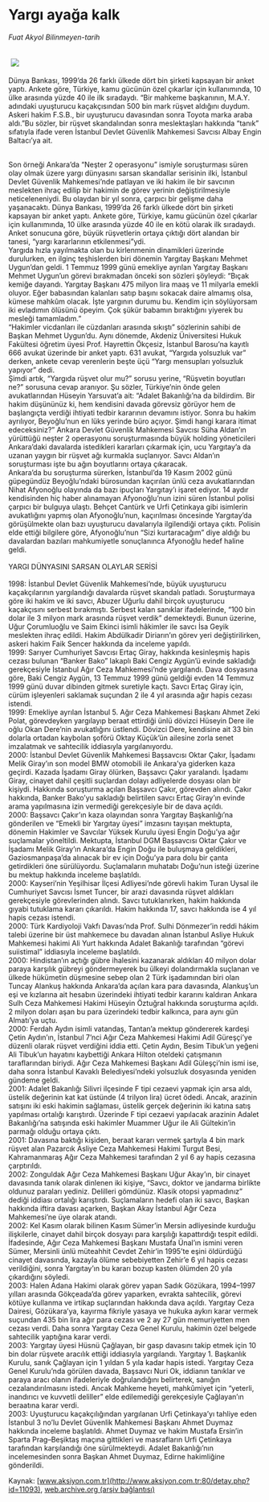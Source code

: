 # Yargı ayağa kalk

*Fuat Akyol Bilinmeyen-tarih*

<div>
 <font>
  <img border="0" height="1" src="/web/20041226003805im_/http://www.aksiyon.com.tr/images/blank.gif"/>
 </font>
 <font class="content">
  <p>
   <img border="0" hspace="5" src="http://web.archive.org/web/20041226003805im_/http://www.aksiyon.com.tr/resim/blank.gif" vspace="5"/>
  </p>
 </font>
 <font class="content">
  Dünya Bankası, 1999’da 26 farklı ülkede dört bin şirketi kapsayan bir anket yaptı. Ankete göre, Türkiye, kamu gücünün özel çıkarlar için kullanımında, 10 ülke arasında yüzde 40 ile  ilk sıradaydı. “Bir mahkeme başkanının, M.A.Y. adındaki uyuşturucu kaçakçısından 500 bin mark rüşvet aldığını duydum. Askeri hakim F.S.B., bir uyuşturucu davasından sonra Toyota marka araba aldı.”Bu sözler, bir rüşvet skandalından sonra meslektaşları hakkında “tanık” sıfatıyla ifade veren İstanbul Devlet Güvenlik Mahkemesi Savcısı Albay Engin Baltacı’ya ait.
 </font>
 <p>
  <font class="content">
   <br/>
   Son örneği Ankara’da “Neşter 2 operasyonu” ismiyle soruşturması süren olay olmak üzere yargı dünyasını sarsan skandallar serisinin ilki, İstanbul Devlet Güvenlik Mahkemesi’nde patlayan ve iki hakim ile bir savcının meslekten ihraç edilip bir hakimin de görev yerinin değiştirilmesiyle neticeleneniydi. Bu olaydan bir yıl sonra, çarpıcı bir gelişme daha yaşanacaktı. Dünya Bankası, 1999’da 26 farklı ülkede dört bin şirketi kapsayan bir anket yaptı. Ankete göre, Türkiye, kamu gücünün özel çıkarlar için kullanımında, 10 ülke arasında yüzde 40 ile en kötü olarak ilk sıradaydı. Anket sonucuna göre, büyük rüşvetlerin ortaya çıktığı dört alandan bir tanesi, “yargı kararlarının etkilenmesi”ydi.
   <br/>
   Yargıda hızla yayılmakta olan bu kirlenmenin dinamikleri üzerinde durulurken, en ilginç teşhislerden biri dönemin Yargıtay Başkanı Mehmet Uygun’dan geldi. 1 Temmuz 1999 günü emekliye ayrılan Yargıtay Başkanı Mehmet Uygun’un görevi bırakmadan önceki son sözleri şöyleydi: “Bıçak kemiğe dayandı. Yargıtay Başkanı 475 milyon lira maaş ve 11 milyarla emekli oluyor. Eğer babasından kalanları satıp başını sokacak daire almamış olsa, kümese mahkûm olacak. İşte yargının durumu bu. Kendim için söylüyorsam iki evladımın ölüsünü öpeyim. Çok şükür babamın bıraktığını yiyerek bu mesleği tamamladım.”
   <br/>
   “Hakimler vicdanları ile cüzdanları arasında sıkıştı” sözlerinin sahibi de Başkan Mehmet Uygun’du. Aynı dönemde, Akdeniz Üniversitesi Hukuk Fakültesi öğretim üyesi Prof. Hayrettin Ökçesiz, İstanbul Barosu’na kayıtlı 666 avukat üzerinde bir anket yaptı. 631 avukat, “Yargıda yolsuzluk var” derken, ankete cevap verenlerin beşte üçü “Yargı mensupları yolsuzluk yapıyor” dedi.
   <br/>
   Şimdi artık, “Yargıda rüşvet olur mu?” sorusu yerine, “Rüşvetin boyutları ne?” sorusuna cevap aranıyor. Şu sözler, Türkiye’nin önde gelen avukatlarından Hüseyin Yarsuvat’a ait: “Adalet Bakanlığı’na da bildirdim. Bir hakim düşününüz ki, hem kendisini davada görevsiz görüyor hem de başlangıçta verdiği ihtiyati tedbir kararının devamını istiyor. Sonra bu hakim ayrılıyor, Beyoğlu’nun en lüks yerinde büro açıyor. Şimdi hangi karara itimat edeceksiniz?” Ankara Devlet Güvenlik Mahkemesi Savcısı Süha Aldan’ın yürüttüğü neşter 2 operasyonu soruşturmasında büyük holding yöneticileri Ankara’daki davalarda istedikleri kararları çıkarmak için, ucu Yargıtay’a da uzanan yaygın bir rüşvet ağı kurmakla suçlanıyor. Savcı Aldan’ın soruşturması işte bu ağın boyutlarını ortaya çıkaracak.
   <br/>
   Ankara’da bu soruşturma sürerken, İstanbul’da 19 Kasım 2002 günü güpegündüz Beyoğlu’ndaki bürosundan kaçırılan ünlü ceza avukatlarından Nihat Afyonoğlu olayında da bazı ipuçları Yargıtay’ı işaret ediyor. 14 aydır kendisinden hiç haber alınamayan Afyonoğlu’nun izini süren İstanbul polisi çarpıcı bir bulguya ulaştı. Behçet Cantürk ve Urfi Çetinkaya gibi isimlerin avukatlığını yapmış olan Afyonoğlu’nun, kaçırılması öncesinde Yargıtay’da görüşülmekte olan bazı uyuşturucu davalarıyla ilgilendiği ortaya çıktı. Polisin elde ettiği bilgilere göre, Afyonoğlu’nun “Sizi kurtaracağım” diye aldığı bu davalardan bazıları mahkumiyetle sonuçlanınca Afyonoğlu hedef haline geldi.
   <br/>
   <br/>
   YARGI DÜNYASINI SARSAN OLAYLAR SERİSİ
   <br/>
   <br/>
   1998: İstanbul Devlet Güvenlik Mahkemesi’nde, büyük uyuşturucu kaçakçılarının yargılandığı davalarda rüşvet skandalı patladı. Soruşturmaya göre iki hakim ve iki savcı, Abuzer Uğurlu dahil birçok uyuşturucu kaçakçısını serbest bırakmıştı. Serbest kalan sanıklar ifadelerinde, “100 bin dolar ile 3 milyon mark arasında rüşvet verdik” demekteydi. Bunun üzerine, Uğur Çorumluoğlu ve Saim Ekinci isimli hâkimler ile savcı İsa Geyik meslekten ihraç edildi. Hakim Abdülkadir Diriarın’ın görev yeri değiştirilirken, askeri hakim Faik Sencer hakkında da inceleme yapıldı.
   <br/>
   1999: Sarıyer Cumhuriyet Savcısı Ertaç Giray, hakkında kesinleşmiş hapis cezası bulunan “Banker Bako” lakaplı Baki Cengiz Aygün’ü evinde sakladığı gerekçesiyle İstanbul Ağır Ceza Mahkemesi’nde yargılandı. Dava dosyasına göre, Baki Cengiz Aygün, 13 Temmuz 1999 günü geldiği evden 14 Temmuz 1999 günü duvar dibinden gitmek suretiyle kaçtı. Savcı Ertaç Giray için, cürüm işleyenleri saklamak suçundan 2 ile 4 yıl arasında ağır hapis cezası istendi.
   <br/>
   1999: Emekliye ayrılan İstanbul 5. Ağır Ceza Mahkemesi Başkanı Ahmet Zeki Polat, görevdeyken yargılayıp beraat ettirdiği ünlü dövizci Hüseyin Dere ile oğlu Okan Dere’nin avukatlığını üstlendi. Dövizci Dere, kendisine ait 33 bin dolarla ortadan kaybolan şoförü Oktay Küçük’ün ailesine zorla senet imzalatmak ve sahtecilik iddiasıyla yargılanıyordu.
   <br/>
   2000: İstanbul Devlet Güvenlik Mahkemesi Başsavcısı Oktar Çakır, İşadamı Melik Giray’ın son model BMW otomobili ile Ankara’ya giderken kaza geçirdi. Kazada İşadamı Giray ölürken, Başsavcı Çakır yaralandı. İşadamı Giray, cinayet dahil çeşitli suçlardan dolayı adliyelerde dosyası olan bir kişiydi. Hakkında soruşturma açılan Başsavcı Çakır, görevden alındı. Çakır hakkında, Banker Bako’yu sakladığı belirtilen savcı Ertaç Giray’ın evinde arama yapılmasına izin vermediği gerekçesiyle bir de dava açıldı.
   <br/>
   2000: Başsavcı Çakır’ın kaza olayından sonra Yargıtay Başkanlığı’na gönderilen ve “Emekli bir Yargıtay üyesi” imzasını tayışan mektupta, dönemin Hakimler ve Savcılar Yüksek Kurulu üyesi Engin Doğu’ya ağır suçlamalar yöneltildi. Mektupta, İstanbul DGM Başsavcısı Oktar Çakır ve İşadamı Melik Giray’ın Ankara’da Engin Doğu ile buluşmaya geldikleri, Gaziosmanpaşa’da alınacak bir ev için Doğu’ya para dolu bir çanta getirdikleri öne sürülüyordu. Suçlamaların muhatabı Doğu’nun isteği üzerine bu mektup hakkında inceleme başlatıldı.
   <br/>
   2000: Kayseri’nin Yeşilhisar İlçesi Adliyesi’nde görevli hakim Turan Uysal ile Cumhuriyet Savcısı İsmet Tuncer, bir arazi davasında rüşvet aldıkları gerekçesiyle görevlerinden alındı. Savcı tutuklanırken, hakim hakkında gıyabi tutuklama kararı çıkarıldı. Hakim hakkında 17, savcı hakkında ise 4 yıl hapis cezası istendi.
   <br/>
   2000: Türk Kardiyoloji Vakfı Davası’nda Prof. Sulhi Dönmezer’in reddi hákim talebi üzerine bir üst mahkemece bu davadan alınan İstanbul Asliye Hukuk Mahkemesi hakimi Ali Yurt hakkında Adalet Bakanlığı tarafından “görevi suiistimal” iddiasıyla inceleme başlatıldı.
   <br/>
   2000: Hindistan’ın açtığı gübre ihalesini kazanarak aldıkları 40 milyon dolar paraya karşılık gübreyi göndermeyerek bu ülkeyi dolandırmakla suçlanan ve ülkede hükümetin düşmesine sebep olan 2 Türk işadamından biri olan Tuncay Alankuş hakkında Ankara’da açılan kara para davasında, Alankuş’un eşi ve kızlarına ait hesabın üzerindeki ihtiyati tedbir kararını kaldıran Ankara Sulh Ceza Mahkemesi Hakimi Hüseyin Öztuğral hakkında soruşturma açıldı. 2 milyon doları aşan bu para üzerindeki tedbir kalkınca, para aynı gün Almatı’ya uçtu.
   <br/>
   2000: Ferdah Aydın isimli vatandaş, Tantan’a mektup göndererek kardeşi Çetin Aydın’ın, İstanbul 7’nci Ağır Ceza Mahkemesi Hakimi Adil Güreşçi’ye düzenli olarak rüşvet verdiğini iddia etti. Çetin Aydın, Besim Tibuk’un yeğeni Ali Tibuk’un hayatını kaybettiği Ankara Hilton oteldeki çatışmanın taraflarından biriydi. Ağır Ceza Mahkemesi Başkanı Adil Güleşçi’nin ismi ise, daha sonra İstanbul Kavaklı Belediyesi’ndeki yolsuzluk dosyasında yeniden gündeme geldi.
   <br/>
   2001: Adalet Bakanlığı Silivri ilçesinde F tipi cezaevi yapmak için arsa aldı, üstelik değerinin kat kat üstünde (4 trilyon lira) ücret ödedi. Ancak, arazinin satışını iki eski hakimin sağlaması, üstelik gerçek değerinin iki katına satış yapılması ortalığı karıştırdı. Üzerinde F tipi cezaevi yapılacak arazinin Adalet Bakanlığı’na satışında eski hakimler Muammer Uğur ile Ali Gültekin’in parmağı olduğu ortaya çıktı.
   <br/>
   2001: Davasına baktığı kişiden, beraat kararı vermek şartıyla 4 bin mark rüşvet alan Pazarcık Asliye Ceza Mahkemesi Hakimi Turgut Besi, Kahramanmaraş Ağır Ceza Mahkemesi tarafından 2 yıl 6 ay hapis cezasına çarptırıldı.
   <br/>
   2002: Zonguldak Ağır Ceza Mahkemesi Başkanı Uğur Akay’ın, bir cinayet davasında tanık olarak dinlenen iki kişiye, “Savcı, doktor ve jandarma birlikte oldunuz paraları yediniz. Delilleri gömdünüz. Klasik otopsi yapmadınız” dediği iddiası ortalığı karıştırdı. Suçlamaların hedefi olan iki savcı, Başkan hakkında iftira davası açarken, Başkan Akay İstanbul Ağır Ceza Mahkemesi’ne üye olarak atandı.
   <br/>
   2002: Kel Kasım olarak bilinen Kasım Sümer’in Mersin adliyesinde kurduğu ilişkilerle, cinayet dahil birçok dosyayı para karşılığı kapattırdığı tespit edildi. İfadesinde, Ağır Ceza Mahkemesi Başkanı Mustafa Ünal’ın ismini veren Sümer, Mersinli ünlü müteahhit Cevdet Zehir’in 1995’te eşini öldürdüğü cinayet davasında, kazayla ölüme sebebiyetten Zehir’e 6 yıl hapis cezası verildiğini, sonra Yargıtay’ın bu kararı bozup kasten ölümden 20 yıla çıkardığını söyledi.
   <br/>
   2003: Halen Adana Hakimi olarak görev yapan Sadık Gözükara, 1994–1997 yılları arasında Gökçeada’da görev yaparken, evrakta sahtecilik, görevi kötüye kullanma ve irtikap suçlarından hakkında dava açıldı. Yargıtay Ceza Dairesi, Gözükara’ya, kayırma fikriyle yasaya ve hukuka aykırı karar vermek suçundan 435 bin lira ağır para cezası ve 2 ay 27 gün memuriyetten men cezası verdi. Daha sonra Yargıtay Ceza Genel Kurulu, hakimin özel belgede sahtecilik yaptığına karar verdi.
   <br/>
   2003: Yargıtay üyesi Hüsnü Çağlayan, bir gasp davasını takip etmek için 10 bin dolar rüşvete aracılık ettiği iddiasıyla yargılandı. Yargıtay 1. Başkanlık Kurulu, sanık Çağlayan için 1 yıldan 5 yıla kadar hapis istedi. Yargıtay Ceza Genel Kurulu’nda görülen davada, Başsavcı Nuri Ok, iddianın tanıklar ve paraya aracı olanın ifadeleriyle doğrulandığını belirterek, sanığın cezalandırılmasını istedi. Ancak Mahkeme heyeti, mahkûmiyet için “yeterli, inandırıcı ve kuvvetli deliller” elde edilemediği gerekçesiyle Çağlayan’ın beraatına karar verdi.
   <br/>
   2003: Uyuşturucu kaçakçılığından yargılanan Urfi Çetinkaya’yı tahliye eden İstanbul 3 no’lu Devlet Güvenlik Mahkemesi Başkanı Ahmet Duymaz hakkında inceleme başlatıldı. Ahmet Duymaz ve hakim Mustafa Ersin’in Sparta Prag–Beşiktaş maçına gittikleri ve masrafların Urfi Çetinkaya tarafından karşılandığı öne sürülmekteydi. Adalet Bakanlığı’nın incelemesinden sonra Başkan Ahmet Duymaz, Edirne hakimliğine gönderildi.
  </font>
 </p>
</div>


Kaynak: [www.aksiyon.com.tr](http://www.aksiyon.com.tr:80/detay.php?id=11093), [web.archive.org (arşiv bağlantısı)](http://web.archive.org/web/20041226003805/http://www.aksiyon.com.tr:80/detay.php?id=11093)
